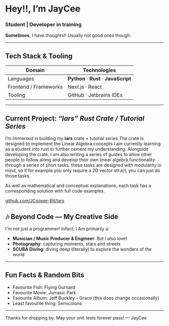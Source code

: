# Hey!!, I’m **JayCee**

###  Student | Developer in training  

**Sometimes**, I have thoughts!!
Usually not good ones though.

---

##  Tech Stack &  Tooling

| Domain | Technologies |
|---|---|
| Languages | **Python** · **Rust** · **JavaScript** |
| Frontend / Frameworks | Next.js · React |
| Tooling | GitHub · Jetbrains IDEs |

---

## Current Project: *“lars” Rust Crate / Tutorial Series*

I’m immersed in building my **lars** crate + tutorial series
The crate is designed to implement the Linear Algebra concepts I am currently learning as a student into rust to further cement my understanding.
Alongside developing the crate, I am also writing a series of guides to allow other people to follow along and develop their own linear algebra functionality through a series of short tasks. these tasks are designed with modularity in mind, so if for example you only require a 2D vector struct, you can just do those tasks.

As well as mathematical and conceptual explanations, each task has a corresponding solution with full code examples.

[github.com/JCooper-Bit/lars](https://github.com/JCooper-Bit/lars)

## 🎶 Beyond Code — My Creative Side
I'm not just a programmer!
Infact, I Am primarily a:
- **Musician / Music Producer & Engineer**:
But I also love!
- **Photography**: capturing moments, stars and streets
- **SCUBA Diving**: diving deep (literally) to explore the wonders of the world

---

##  Fun Facts & Random Bits

- Favourite Fish: Flying Gurnard
- Favourite Movie: Jurrasic Park
- Favourite Album: Jeff Buckley - Grace (this does change occasionally)
- Least favourite thing: Semicolons
  
---

Thanks for dropping by. May your unit tests forever pass!
— JayCee  

